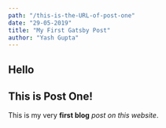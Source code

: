 ```yaml
---
path: "/this-is-the-URL-of-post-one"
date: "29-05-2019"
title: "My First Gatsby Post"
author: "Yash Gupta"
---
```


## Hello

## This is Post One!

This is my very **first blog** _post on this website_.
